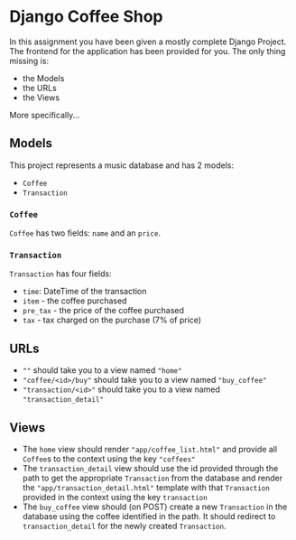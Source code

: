 # Django Coffee Shop

In this assignment you have been given a mostly complete Django Project.
The frontend for the application has been provided for you.
The only thing missing is:

- the Models
- the URLs
- the Views

More specifically...

## Models

This project represents a music database and has 2 models:

- `Coffee`
- `Transaction`

### `Coffee`

`Coffee` has two fields: `name` and an `price`.

### `Transaction`

`Transaction` has four fields:

- `time`: DateTime of the transaction
- `item` - the coffee purchased
- `pre_tax` - the price of the coffee purchased
- `tax` - tax charged on the purchase (7% of price)

## URLs

- `""` should take you to a view named `"home"`
- `"coffee/<id>/buy"` should take you to a view named `"buy_coffee"`
- `"transaction/<id>"` should take you to a view named `"transaction_detail"`

## Views

- The `home` view should render `"app/coffee_list.html"` and provide
  all `Coffee`s to the context using the key `"coffees"`
- The `transaction_detail` view should use the id provided through the path
  to get the appropriate `Transaction` from the database and render the
  `"app/transaction_detail.html"` template with that `Transaction` provided in the
  context using the key `transaction`
- The `buy_coffee` view should (on POST) create a new `Transaction` in the database
  using the coffee identified in the path.
  It should redirect to `transaction_detail` for the newly created `Transaction`.
